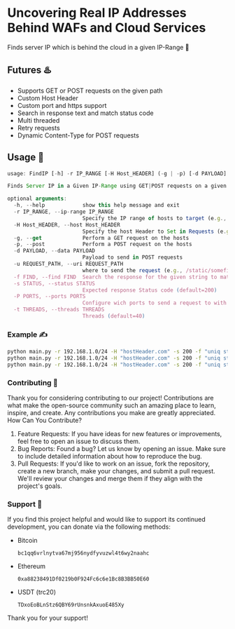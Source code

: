 # Uncovering Real IP Addresses Behind WAFs and Cloud Services
Finds server IP which is behind the cloud in a given IP-Range 🚀

## Futures ♨️
* Supports GET or POST requests on the given path
* Custom Host Header
* Custom port and https support
* Search in response text and match status code
* Multi threaded
* Retry requests
* Dynamic Content-Type for POST requests

## Usage 🚨
```js
usage: FindIP [-h] -r IP_RANGE [-H Host_HEADER] (-g | -p) [-d PAYLOAD] [-u REQUEST_PATH] -f FIND [-s STATUS] [-P PORTS] [-t THREADS]

Finds Server IP in a Given IP-Range using GET|POST requests on a given PATH

optional arguments:
  -h, --help            show this help message and exit
  -r IP_RANGE, --ip-range IP_RANGE
                        Specify the IP range of hosts to target (e.g., 192.168.1.0/24)
  -H Host_HEADER, --host Host_HEADER
                        Specify the host Header to Set in Requests (e.g., findme.example.net)
  -g, --get             Perform a GET request on the hosts
  -p, --post            Perform a POST request on the hosts
  -d PAYLOAD, --data PAYLOAD
                        Payload to send in POST requests
  -u REQUEST_PATH, --uri REQUEST_PATH
                        where to send the request (e.g., /static/somefileThatexists) (default=/)
  -f FIND, --find FIND  Search the response for the given string to match found items
  -s STATUS, --status STATUS
                        Expected response Status code (default=200)
  -P PORTS, --ports PORTS
                        Configure wich ports to send a request to with below struct [ { port : https } , ... ] Default value is [{80 : False},{443 : True}]
  -t THREADS, --threads THREADS
                        Threads (default=40)
```

### Example ✍️
```bash
python main.py -r 192.168.1.0/24 -H "hostHeader.com" -s 200 -f "uniq string to search" -u /sample/file -g
python main.py -r 192.168.1.0/24 -H "hostHeader.com" -s 200 -f "uniq string to search" -u /sample/file -p -d "x=1&y=2"
python main.py -r 192.168.1.0/24 -H "hostHeader.com" -s 200 -f "uniq string to search" -u /sample/file -p -d '{"x":1,"y":2}'
```

### Contributing 🤝

Thank you for considering contributing to our project! Contributions are what make the open-source community such an amazing place to learn, inspire, and create. Any contributions you make are greatly appreciated.
How Can You Contribute?

1. Feature Requests: If you have ideas for new features or improvements, feel free to open an issue to discuss them.
2. Bug Reports: Found a bug? Let us know by opening an issue. Make sure to include detailed information about how to reproduce the bug.
3. Pull Requests: If you'd like to work on an issue, fork the repository, create a new branch, make your changes, and submit a pull request. We'll review your changes and merge them if they align with the project's goals.

### Support 💎

If you find this project helpful and would like to support its continued development, you can donate via the following methods:
  * Bitcoin
    ```
    bc1qq6vrlnytva67mj956nydfyvuzwl4t6wy2naahc
    ```
  * Ethereum
    ```
    0xa88238491Df0219b0F924Fc6c6e1Bc8B3BB50E60
    ```
  * USDT (trc20)
    ```
    TDxoEoBLnStz6QBY69rUnsnkAxuoE485Xy
    ```

Thank you for your support!